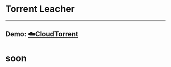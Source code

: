 # Torrent Leacher
------------------

<h2><b>Demo:</b> <a href='https://roseloverx.tk'>☁️CloudTorrent</a></h2>

# soon
